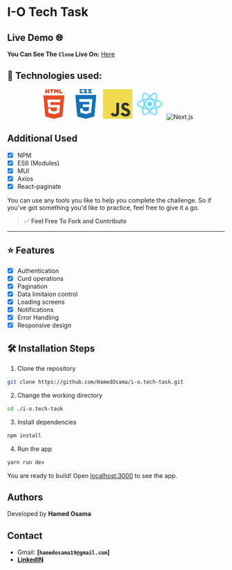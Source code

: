 # I-O Tech Task

## Live Demo 🌐

**You Can See The `Clone` Live On:** [Here](https://i-o-tech-task.vercel.app)

## :rocket: Technologies used:

<p align="center">
<img src="https://github.com/devicons/devicon/blob/master/icons/html5/html5-plain-wordmark.svg" alt="html5" width="70" height="70"/>
<img src="https://github.com/devicons/devicon/blob/master/icons/css3/css3-plain-wordmark.svg" alt="css3" width="70" height="70"/>
<img src="https://github.com/devicons/devicon/blob/master/icons/javascript/javascript-original.svg" alt="javascript" width="70" height="70"/>
<img src="https://raw.githubusercontent.com/github/explore/80688e429a7d4ef2fca1e82350fe8e3517d3494d/topics/react/react.png" alt="React"  width="70" height="70"/>
<img src="https://upload.wikimedia.org/wikipedia/commons/thumb/8/8e/Nextjs-logo.svg/800px-Nextjs-logo.svg.png" alt="Next.js"  width="70" height="70"/>
</p>


## Additional Used
-  [x] NPM
-  [x] ES6 (Modules)
-  [x] MUI
-  [x] Axios
-  [x] React-paginate

You can use any tools you like to help you complete the challenge. So if you've got something you'd like to practice, feel free to give it a go.

> ✅ **Feel Free To Fork and Contribute**

---

## ⭐ Features

-  [x] Authentication
-  [x] Curd operations
-  [x] Pagination
-  [x] Data limitaion control
-  [x] Loading screens
-  [x] Notifications
-  [x] Error Handling
-  [x] Responsive design

## 🛠️ Installation Steps

1. Clone the repository

```bash
git clone https://github.com/HamedOsama/i-o.tech-task.git
```

2. Change the working directory

```bash
cd ./i-o.tech-task
```

3. Install dependencies

```bash
npm install
```

4. Run the app

```bash
yarn run dev
```

You are ready to build! Open [localhost:3000](http://localhost:3000/) to see the app.
## Authors

Developed by **Hamed Osama**

## Contact

-   Gmail: **[`hamedosama19@gmail.com`]**
-   **[LinkedIN](https://www.linkedin.com/in/hamed-osama-70b838206/)**
